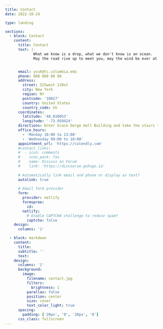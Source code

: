 ```yaml
---
title: Contact
date: 2022-10-24

type: landing

sections:
  - block: Contact
    content:
      title: Contact
      text: |-
             What we know is a drop, what we don't know is an ocean.
             May the road rise up to meet you, may the wind be ever at your back. May the sun shine warm upon your face and the rain fall softly on your fields.


      email: ysuk@tc.columbia.edu
      phone: 888 888 88 88
      address:
        street: 525west 120st
        city: New York
        region: NY
        postcode: '10027'
        country: United States
        country_code: US
      coordinates:
        latitude: '40.810053'
        longitude: '-73.959424'
      directions: Enter Grace Dorge Hall Building and take the stairs to Office 517 on Floor 5
      office_hours:
        - 'Monday 10:00 to 13:00'
        - 'Wednesday 09:00 to 10:00'
      appointment_url: 'https://calendly.com'
      #contact_links:
      #  - icon: comments
      #    icon_pack: fas
      #    name: Discuss on Forum
      #    link: 'https://discourse.gohugo.io'
    
      # Automatically link email and phone or display as text?
      autolink: true
    
      # Email form provider
      form:
        provider: netlify
        formspree:
          id:
        netlify:
          # Enable CAPTCHA challenge to reduce spam?
          captcha: false
    design:
      columns: '1'

  - block: markdown
    content:
      title:
      subtitle: ''
      text:
    design:
      columns: '1'
      background:
        image: 
          filename: contact.jpg
          filters:
            brightness: 1
          parallax: false
          position: center
          size: cover
          text_color_light: true
      spacing:
        padding: ['20px', '0', '20px', '0']
      css_class: fullscreen
---
```

